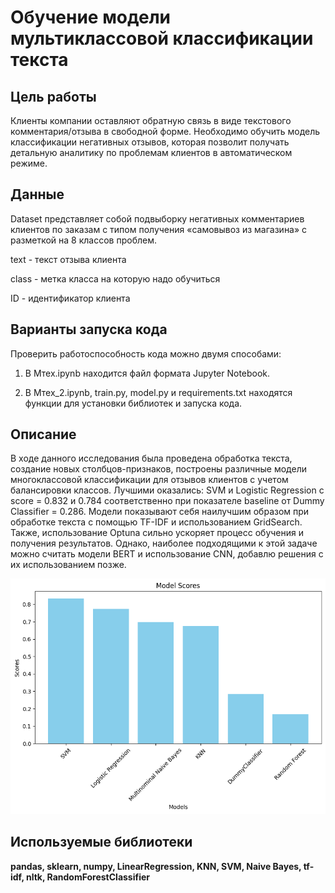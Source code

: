 # Обучение модели мультиклассовой классификации текста


## Цель работы


Клиенты компании оставляют обратную связь в виде текстового комментария/отзыва в свободной форме.
Необходимо обучить модель классификации негативных отзывов, которая позволит получать детальную аналитику по проблемам клиентов в автоматическом режиме.

## Данные

Dataset представляет собой подвыборку негативных комментариев клиентов по заказам с типом получения «самовывоз из магазина» с разметкой на 8 классов проблем.

text - текст отзыва клиента

class - метка класса на которую надо обучиться

ID - идентификатор клиента


## Варианты запуска кода

Проверить работоспособность кода можно двумя способами: 
1) В Мтех.ipynb находится файл формата Jupyter Notebook.

2) В Мтех_2.ipynb, train.py, model.py и requirements.txt находятся функции для установки библиотек и запуска кода. 

## Описание

В ходе данного исследования была проведена обработка текста, создание новых столбцов-признаков, построены различные модели многоклассовой классификации для отзывов клиентов с учетом балансировки классов. Лучшими оказались: SVM и Logistic Regression с score = 0.832 и 0.784 соответственно при показателе baseline от Dummy Classifier = 0.286. Модели показывают себя наилучшим образом при обработке текста с помощью TF-IDF и использованием GridSearch. Также, использование Optuna сильно ускоряет процесс обучения и получения результатов. Однако, наиболее подходящими к этой задаче можно считать модели BERT и использование CNN, добавлю решения с их использованием позже.

![Image alt](https://github.com/Norlet/Kaggle-Competitions-and-other-projects/blob/main/Multiclass%20classification%20of%20russian%20text/img/score.png)

## Используемые библиотеки

**pandas, sklearn, numpy, LinearRegression, KNN, SVM, Naive Bayes, tf-idf, nltk, RandomForestClassifier**
